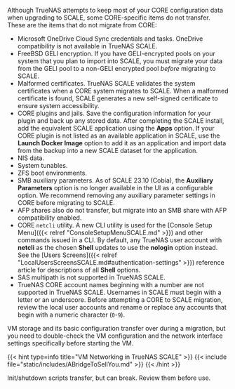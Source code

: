 &NewLine;

Although TrueNAS attempts to keep most of your CORE configuration data when upgrading to SCALE, some CORE-specific items do not transfer.
These are the items that do not migrate from CORE:

* Microsoft OneDrive Cloud Sync credentials and tasks. OneDrive compatibility is not available in TrueNAS SCALE.
* FreeBSD GELI encryption.
  If you have GELI-encrypted pools on your system that you plan to import into SCALE, you must migrate your data from the GELI pool to a non-GELI encrypted pool *before* migrating to SCALE.
* Malformed certificates.
  TrueNAS SCALE validates the system certificates when a CORE system migrates to SCALE.
  When a malformed certificate is found, SCALE generates a new self-signed certificate to ensure system accessibility.
* CORE plugins and jails. Save the configuration information for your plugin and back up any stored data.
  After completing the SCALE install, add the equivalent SCALE application using the **Apps** option.
  If your CORE plugin is not listed as an available application in SCALE, use the **Launch Docker Image** option to add it as an application and import data from the backup into a new SCALE dataset for the application.
* NIS data.
* System tunables.
* ZFS boot environments.
* SMB auxiliary parameters.
  As of SCALE 23.10 (Cobia), the **Auxiliary Parameters** option is no longer available in the UI as a configurable option.
  We recommend removing any auxiliary parameter settings in CORE before migrating to SCALE.
* AFP shares also do not transfer, but migrate into an SMB share with AFP compatibility enabled.
* CORE `netcli` utility. A new CLI utility is used for the [Console Setup Menu]({{< relref "ConsoleSetupMenuSCALE.md" >}}) and other commands issued in a CLI.
  By default, any TrueNAS user account with **netcli** as the chosen **Shell** updates to use the **nologin** option instead. See the [Users Screens]({{< relref "LocalUsersScreensSCALE.md#authentication-settings" >}}) reference article for descriptions of all **Shell** options.
* SAS multipath is not supported in TrueNAS SCALE.
* TrueNAS CORE account names beginning with a number are not supported in TrueNAS SCALE.
  Usernames in SCALE must begin with a letter or an underscore.
  Before attempting a CORE to SCALE migration, review the local user accounts and rename or replace any accounts that begin with a numeric character (`0`-`9`).

VM storage and its basic configuration transfer over during a migration, but you need to double-check the VM configuration and the network interface settings specifically before starting the VM.

{{< hint type=info title="VM Networking in TrueNAS SCALE" >}}
{{< include file="static/includes/ABridgeToSellYou.md" >}}
{{< /hint >}}

Init/shutdown scripts transfer, but can break. Review them before use.

